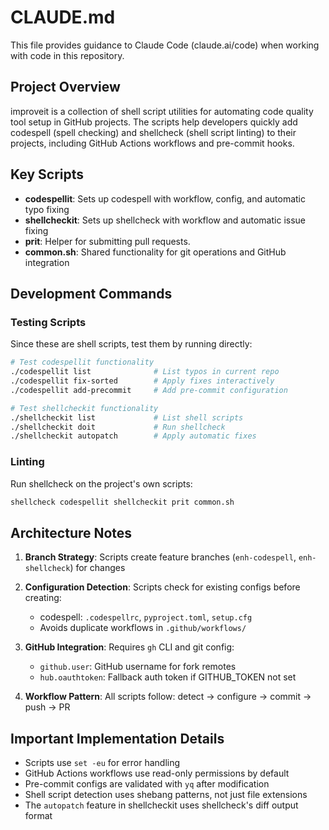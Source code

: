 # CLAUDE.md

This file provides guidance to Claude Code (claude.ai/code) when working with code in this repository.

## Project Overview

improveit is a collection of shell script utilities for automating code quality tool setup in GitHub projects. The scripts help developers quickly add codespell (spell checking) and shellcheck (shell script linting) to their projects, including GitHub Actions workflows and pre-commit hooks.

## Key Scripts

- **codespellit**: Sets up codespell with workflow, config, and automatic typo fixing
- **shellcheckit**: Sets up shellcheck with workflow and automatic issue fixing
- **prit**: Helper for submitting pull requests.
- **common.sh**: Shared functionality for git operations and GitHub integration

## Development Commands

### Testing Scripts

Since these are shell scripts, test them by running directly:

```bash
# Test codespellit functionality
./codespellit list              # List typos in current repo
./codespellit fix-sorted        # Apply fixes interactively
./codespellit add-precommit     # Add pre-commit configuration

# Test shellcheckit functionality
./shellcheckit list             # List shell scripts
./shellcheckit doit             # Run shellcheck
./shellcheckit autopatch        # Apply automatic fixes
```

### Linting

Run shellcheck on the project's own scripts:
```bash
shellcheck codespellit shellcheckit prit common.sh
```

## Architecture Notes

1. **Branch Strategy**: Scripts create feature branches (`enh-codespell`, `enh-shellcheck`) for changes

2. **Configuration Detection**: Scripts check for existing configs before creating:
   - codespell: `.codespellrc`, `pyproject.toml`, `setup.cfg`
   - Avoids duplicate workflows in `.github/workflows/`

3. **GitHub Integration**: Requires `gh` CLI and git config:
   - `github.user`: GitHub username for fork remotes
   - `hub.oauthtoken`: Fallback auth token if GITHUB_TOKEN not set

4. **Workflow Pattern**: All scripts follow: detect → configure → commit → push → PR

## Important Implementation Details

- Scripts use `set -eu` for error handling
- GitHub Actions workflows use read-only permissions by default
- Pre-commit configs are validated with `yq` after modification
- Shell script detection uses shebang patterns, not just file extensions
- The `autopatch` feature in shellcheckit uses shellcheck's diff output format
